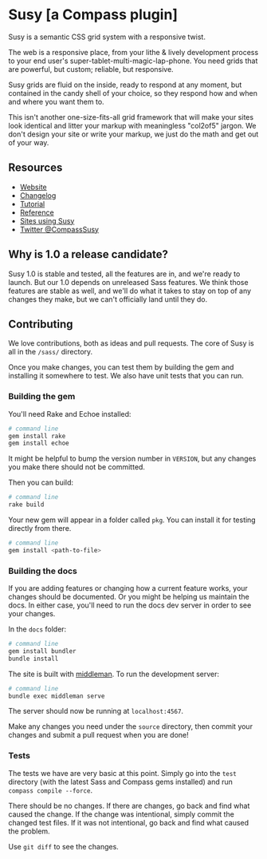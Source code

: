 # Susy [a Compass plugin]

Susy is a semantic CSS grid system with a responsive twist.

The web is a responsive place,
from your lithe & lively development process
to your end user's super-tablet-multi-magic-lap-phone.
You need grids that are powerful, but custom;
reliable, but responsive.

Susy grids are fluid on the inside,
ready to respond at any moment,
but contained in the candy shell of your choice,
so they respond how and when and where you want them to.

This isn't another one-size-fits-all grid framework
that will make your sites look identical
and litter your markup with meaningless "col2of5" jargon.
We don't design your site or write your markup,
we just do the math and get out of your way.

## Resources
- [Website](http://susy.oddbird.net)
- [Changelog](https://github.com/ericam/susy/blob/master/CHANGELOG.mkdn)
- [Tutorial](http://susy.oddbird.net/guides/getting-started/)
- [Reference](http://susy.oddbird.net/guides/reference/)
- [Sites using Susy](http://susy.oddbird.net/sites-using-susy/)
- [Twitter @CompassSusy](http://twitter.com/compasssusy/)

## Why is 1.0 a release candidate?

Susy 1.0 is stable and tested, all the features are in,
and we're ready to launch.
But our 1.0 depends on unreleased Sass features.
We think those features are stable as well,
and we'll do what it takes to stay on top of any changes they make,
but we can't officially land until they do.

## Contributing

We love contributions,
both as ideas and pull requests.
The core of Susy is all in the `/sass/` directory.

Once you make changes,
you can test them by building the gem
and installing it somewhere to test.
We also have unit tests that you can run.

### Building the gem

You'll need Rake and Echoe installed:

```bash
# command line
gem install rake
gem install echoe
```

It might be helpful to bump the version number in `VERSION`,
but any changes you make there
should not be committed.

Then you can build:

```bash
# command line
rake build
```

Your new gem will appear in
a folder called `pkg`.
You can install it for testing
directly from there.

```bash
# command line
gem install <path-to-file>
```

### Building the docs

If you are adding features
or changing how a current feature works,
your changes should be documented.
Or you might be helping us maintain the docs.
In either case,
you'll need to run the docs dev server
in order to see your changes.

In the `docs` folder:

```bash
# command line
gem install bundler
bundle install
```

The site is built with
[middleman](http://middlemanapp.com/).
To run the development server:

```bash
# command line
bundle exec middleman serve
```

The server should now be running at `localhost:4567`.

Make any changes you need
under the `source` directory,
then commit your changes
and submit a pull request when you are done!

### Tests

The tests we have are very basic at this point.
Simply go into the `test` directory
(with the latest Sass and Compass gems installed)
and run `compass compile --force`.

There should be no changes.
If there are changes,
go back and find what caused the change.
If the change was intentional,
simply commit the changed test files.
If it was not intentional,
go back and find what caused the problem.

Use `git diff` to see the changes.
